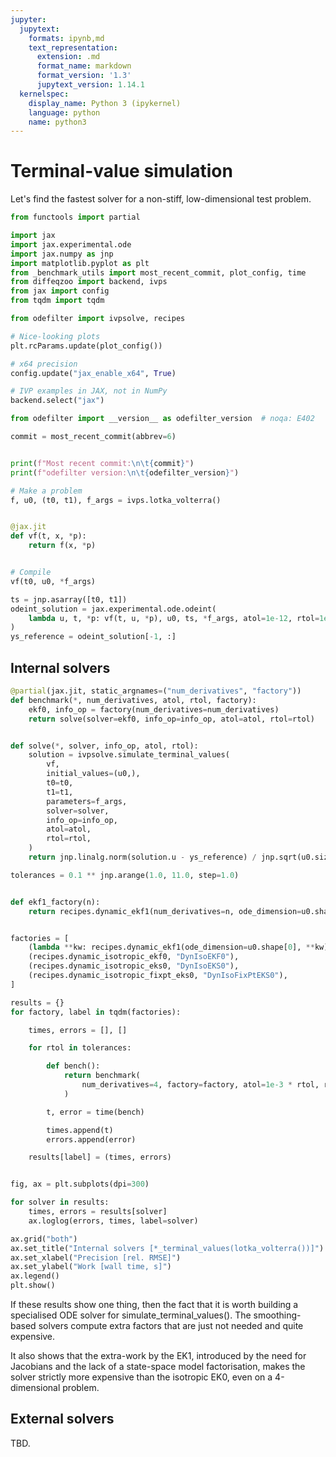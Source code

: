 ```yaml
---
jupyter:
  jupytext:
    formats: ipynb,md
    text_representation:
      extension: .md
      format_name: markdown
      format_version: '1.3'
      jupytext_version: 1.14.1
  kernelspec:
    display_name: Python 3 (ipykernel)
    language: python
    name: python3
---
```


# Terminal-value simulation

Let's find the fastest solver for a non-stiff, low-dimensional test problem.

```python
from functools import partial

import jax
import jax.experimental.ode
import jax.numpy as jnp
import matplotlib.pyplot as plt
from _benchmark_utils import most_recent_commit, plot_config, time
from diffeqzoo import backend, ivps
from jax import config
from tqdm import tqdm

from odefilter import ivpsolve, recipes

# Nice-looking plots
plt.rcParams.update(plot_config())

# x64 precision
config.update("jax_enable_x64", True)

# IVP examples in JAX, not in NumPy
backend.select("jax")
```

```python
from odefilter import __version__ as odefilter_version  # noqa: E402

commit = most_recent_commit(abbrev=6)


print(f"Most recent commit:\n\t{commit}")
print(f"odefilter version:\n\t{odefilter_version}")
```

```python
# Make a problem
f, u0, (t0, t1), f_args = ivps.lotka_volterra()


@jax.jit
def vf(t, x, *p):
    return f(x, *p)


# Compile
vf(t0, u0, *f_args)

ts = jnp.asarray([t0, t1])
odeint_solution = jax.experimental.ode.odeint(
    lambda u, t, *p: vf(t, u, *p), u0, ts, *f_args, atol=1e-12, rtol=1e-12
)
ys_reference = odeint_solution[-1, :]
```

## Internal solvers

```python
@partial(jax.jit, static_argnames=("num_derivatives", "factory"))
def benchmark(*, num_derivatives, atol, rtol, factory):
    ekf0, info_op = factory(num_derivatives=num_derivatives)
    return solve(solver=ekf0, info_op=info_op, atol=atol, rtol=rtol)


def solve(*, solver, info_op, atol, rtol):
    solution = ivpsolve.simulate_terminal_values(
        vf,
        initial_values=(u0,),
        t0=t0,
        t1=t1,
        parameters=f_args,
        solver=solver,
        info_op=info_op,
        atol=atol,
        rtol=rtol,
    )
    return jnp.linalg.norm(solution.u - ys_reference) / jnp.sqrt(u0.size)
```

```python
tolerances = 0.1 ** jnp.arange(1.0, 11.0, step=1.0)


def ekf1_factory(n):
    return recipes.dynamic_ekf1(num_derivatives=n, ode_dimension=u0.shape[0])


factories = [
    (lambda **kw: recipes.dynamic_ekf1(ode_dimension=u0.shape[0], **kw), "DynEKF1"),
    (recipes.dynamic_isotropic_ekf0, "DynIsoEKF0"),
    (recipes.dynamic_isotropic_eks0, "DynIsoEKS0"),
    (recipes.dynamic_isotropic_fixpt_eks0, "DynIsoFixPtEKS0"),
]

results = {}
for factory, label in tqdm(factories):

    times, errors = [], []

    for rtol in tolerances:

        def bench():
            return benchmark(
                num_derivatives=4, factory=factory, atol=1e-3 * rtol, rtol=rtol
            )

        t, error = time(bench)

        times.append(t)
        errors.append(error)

    results[label] = (times, errors)
```

```python

```

```python
fig, ax = plt.subplots(dpi=300)

for solver in results:
    times, errors = results[solver]
    ax.loglog(errors, times, label=solver)

ax.grid("both")
ax.set_title("Internal solvers [*_terminal_values(lotka_volterra())]")
ax.set_xlabel("Precision [rel. RMSE]")
ax.set_ylabel("Work [wall time, s]")
ax.legend()
plt.show()
```

If these results show one thing, then the fact that it is worth building a specialised ODE solver
for simulate_terminal_values(). The smoothing-based solvers compute extra factors that are just not needed and quite expensive.

It also shows that the extra-work by the EK1, introduced by the need for Jacobians and the lack of a state-space model factorisation, makes the solver strictly more expensive than the isotropic EK0, even on a 4-dimensional problem.



## External solvers
TBD.
